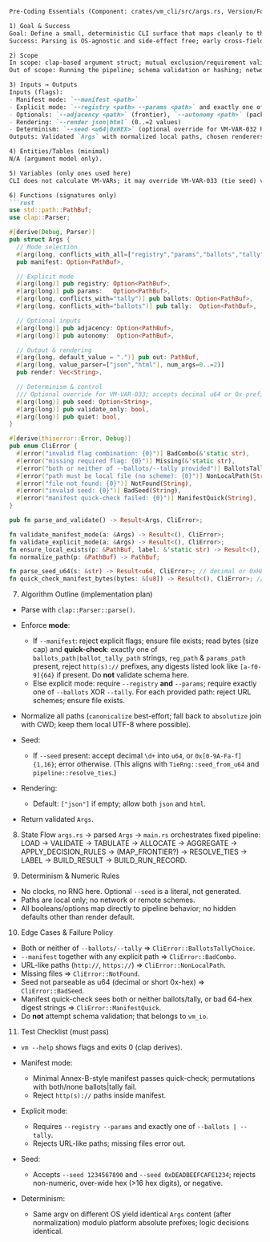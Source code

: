 ````md
Pre-Coding Essentials (Component: crates/vm_cli/src/args.rs, Version/FormulaID: VM-ENGINE v0) — 66/89

1) Goal & Success
Goal: Define a small, deterministic CLI surface that maps cleanly to the fixed pipeline and offline policy.
Success: Parsing is OS-agnostic and side-effect free; early cross-field validation catches bad combinations; accepts only local files; enforces “exactly one of ballots|tally” and “manifest XOR explicit paths”; optional RNG seed override is a u64 (decimal or 0x-hex) aligned with vm_core::rng.

2) Scope
In scope: clap-based argument struct; mutual exclusion/requirement validation; path normalization; lightweight seed parsing (u64); quick manifest pre-checks (shape only, no schema I/O).
Out of scope: Running the pipeline; schema validation or hashing; network access (forbidden).

3) Inputs → Outputs
Inputs (flags):
- Manifest mode: `--manifest <path>`
- Explicit mode: `--registry <path> --params <path>` and exactly one of `--ballots <path>` | `--tally <path>`
- Optionals: `--adjacency <path>` (frontier), `--autonomy <path>` (packages), `--out <dir>` (default: `.`)
- Rendering: `--render json|html` (0..=2 values)
- Determinism: `--seed <u64|0xHEX>` (optional override for VM-VAR-032 Random); `--validate-only`; `--quiet`
Outputs: Validated `Args` with normalized local paths, chosen renderers, and an optional `seed: Option<u64>` forwarded to main.

4) Entities/Tables (minimal)
N/A (argument model only).

5) Variables (only ones used here)
CLI does not calculate VM-VARs; it may override VM-VAR-033 (tie seed) via `--seed` (u64) to stay aligned with `TieRng::seed_from_u64`.

6) Functions (signatures only)
```rust
use std::path::PathBuf;
use clap::Parser;

#[derive(Debug, Parser)]
pub struct Args {
  // Mode selection
  #[arg(long, conflicts_with_all=["registry","params","ballots","tally"])]
  pub manifest: Option<PathBuf>,

  // Explicit mode
  #[arg(long)] pub registry: Option<PathBuf>,
  #[arg(long)] pub params:   Option<PathBuf>,
  #[arg(long, conflicts_with="tally")] pub ballots: Option<PathBuf>,
  #[arg(long, conflicts_with="ballots")] pub tally:  Option<PathBuf>,

  // Optional inputs
  #[arg(long)] pub adjacency: Option<PathBuf>,
  #[arg(long)] pub autonomy:  Option<PathBuf>,

  // Output & rendering
  #[arg(long, default_value = ".")] pub out: PathBuf,
  #[arg(long, value_parser=["json","html"], num_args=0..=2)]
  pub render: Vec<String>,

  // Determinism & control
  /// Optional override for VM-VAR-033; accepts decimal u64 or 0x-prefixed hex (≤16 hex digits).
  #[arg(long)] pub seed: Option<String>,
  #[arg(long)] pub validate_only: bool,
  #[arg(long)] pub quiet: bool,
}

#[derive(thiserror::Error, Debug)]
pub enum CliError {
  #[error("invalid flag combination: {0}")] BadCombo(&'static str),
  #[error("missing required flag: {0}")] Missing(&'static str),
  #[error("both or neither of --ballots/--tally provided")] BallotsTallyChoice,
  #[error("path must be local file (no scheme): {0}")] NonLocalPath(String),
  #[error("file not found: {0}")] NotFound(String),
  #[error("invalid seed: {0}")] BadSeed(String),
  #[error("manifest quick-check failed: {0}")] ManifestQuick(String),
}

pub fn parse_and_validate() -> Result<Args, CliError>;

fn validate_manifest_mode(a: &Args) -> Result<(), CliError>;
fn validate_explicit_mode(a: &Args) -> Result<(), CliError>;
fn ensure_local_exists(p: &PathBuf, label: &'static str) -> Result<(), CliError>;
fn normalize_path(p: &PathBuf) -> PathBuf;

fn parse_seed_u64(s: &str) -> Result<u64, CliError>; // decimal or 0xHEX → u64
fn quick_check_manifest_bytes(bytes: &[u8]) -> Result<(), CliError>; // one-of ballots|tally; hex digests shape if present (no schema)
````

7. Algorithm Outline (implementation plan)

* Parse with `clap::Parser::parse()`.
* Enforce **mode**:

  * If `--manifest`: reject explicit flags; ensure file exists; read bytes (size cap) and **quick-check**: exactly one of `ballots_path|ballot_tally_path` strings, `reg_path` & `params_path` present, reject `http(s)://` prefixes, any digests listed look like `[a-f0-9]{64}` if present. Do **not** validate schema here.
  * Else explicit mode: require `--registry` **and** `--params`; require exactly one of `--ballots` XOR `--tally`. For each provided path: reject URL schemes; ensure file exists.
* Normalize all paths (`canonicalize` best-effort; fall back to `absolutize` join with CWD; keep them local UTF-8 where possible).
* Seed:

  * If `--seed` present: accept decimal `\d+` into `u64`, or `0x[0-9A-Fa-f]{1,16}`; error otherwise. (This aligns with `TieRng::seed_from_u64` and `pipeline::resolve_ties`.)
* Rendering:

  * Default: `["json"]` if empty; allow both `json` and `html`.
* Return validated `Args`.

8. State Flow
   `args.rs` → parsed `Args` → `main.rs` orchestrates fixed pipeline:
   LOAD → VALIDATE → TABULATE → ALLOCATE → AGGREGATE → APPLY\_DECISION\_RULES → (MAP\_FRONTIER?) → RESOLVE\_TIES → LABEL → BUILD\_RESULT → BUILD\_RUN\_RECORD.

9. Determinism & Numeric Rules

* No clocks, no RNG here. Optional `--seed` is a literal, not generated.
* Paths are local only; no network or remote schemes.
* All booleans/options map directly to pipeline behavior; no hidden defaults other than render default.

10. Edge Cases & Failure Policy

* Both or neither of `--ballots/--tally` ⇒ `CliError::BallotsTallyChoice`.
* `--manifest` together with any explicit path ⇒ `CliError::BadCombo`.
* URL-like paths (`http://`, `https://`) ⇒ `CliError::NonLocalPath`.
* Missing files ⇒ `CliError::NotFound`.
* Seed not parseable as u64 (decimal or short 0x-hex) ⇒ `CliError::BadSeed`.
* Manifest quick-check sees both or neither ballots/tally, or bad 64-hex digest strings ⇒ `CliError::ManifestQuick`.
* Do **not** attempt schema validation; that belongs to `vm_io`.

11. Test Checklist (must pass)

* `vm --help` shows flags and exits 0 (clap derives).
* Manifest mode:

  * Minimal Annex-B-style manifest passes quick-check; permutations with both/none ballots|tally fail.
  * Reject `http(s)://` paths inside manifest.
* Explicit mode:

  * Requires `--registry --params` and exactly one of `--ballots | --tally`.
  * Rejects URL-like paths; missing files error out.
* Seed:

  * Accepts `--seed 1234567890` and `--seed 0xDEADBEEFCAFE1234`; rejects non-numeric, over-wide hex (>16 hex digits), or negative.
* Determinism:

  * Same argv on different OS yield identical `Args` content (after normalization) modulo platform absolute prefixes; logic decisions identical.

```
```
